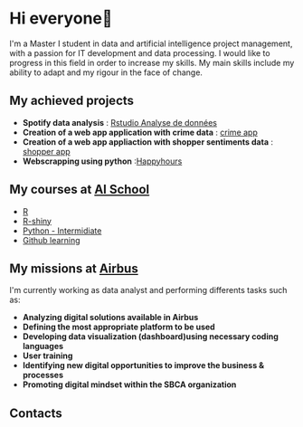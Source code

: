 # Hi everyone👋


I'm a Master I student in data and artificial intelligence project management, with a passion for IT development and data processing.
I would like to progress in this field in order to increase my skills.
My main skills include my ability to adapt and my rigour in the face of change.

## My achieved projects
- **Spotify data analysis** : [Rstudio Analyse de données](https://github.com/CeliaMarty/CeliaMarty/blob/main/CeliaMARTY-Spotify.R)
- **Creation of a web app application with crime data** : [crime app](https://github.com/CeliaMarty/Projet-R-Shiny-)
- **Creation of a web app appliaction with shopper sentiments data** : [shopper app](https://github.com/kvnmits/Shopper-project)
- **Webscrapping using python** :[Happyhours](https://github.com/kevinmitamona/Happyhours-project)
  
## My courses at [AI School](https://www.intelligence-artificielle-school.com/?gad_source=1&gclid=CjwKCAiAzc2tBhA6EiwArv-i6XwkpvU_si8Yn0hhWdH2kiAUW3x4Ne77_lVRISqh2ZKlv5cyZFadgRoCPjoQAvD_BwE)
- [R](https://app.datacamp.com/learn/courses/intermediate-r)
- [R-shiny](https://github.com/universdesdonnees/R-Shiny)
- [Python - Intermidiate](https://app.datacamp.com/learn/courses/intermediate-python)
- [Github learning ](https://github.com/universdesdonnees/Git-Introduction)

## My missions at [Airbus](https://www.airbus.com/en/our-worldwide-presence/airbus-in-europe/airbus-in-france)
I'm currently working as data analyst and performing differents tasks such as:
- **Analyzing digital solutions available in Airbus**
- **Defining the most appropriate platform to be used**
- **Developing data visualization (dashboard)using necessary coding languages**
- **User training**
- **Identifying new digital opportunities to improve the business & processes**
- **Promoting digital mindset within the SBCA organization**


## Contacts
 





